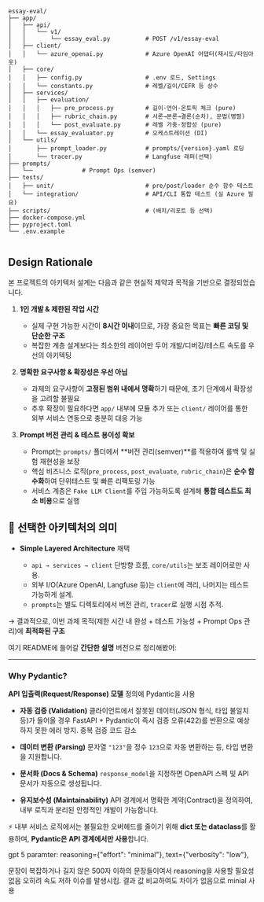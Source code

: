 





```
essay-eval/
├── app/
│   ├── api/
│   │   └── v1/
│   │       └── essay_eval.py          # POST /v1/essay-eval
│   ├── client/
│   │   └── azure_openai.py            # Azure OpenAI 어댑터(재시도/타임아웃)
│   ├── core/
│   │   ├── config.py                  # .env 로드, Settings
│   │   └── constants.py               # 레벨/길이/CEFR 등 상수
│   ├── services/
│   │   ├── evaluation/
│   │   │   ├── pre_process.py         # 길이·언어·온토픽 체크 (pure)
│   │   │   ├── rubric_chain.py        # 서론→본론→결론(순차), 문법(병렬)
│   │   │   └── post_evaluate.py       # 레벨 가중·정합성 (pure)
│   │   └── essay_evaluator.py         # 오케스트레이션 (DI)
│   └── utils/
│       ├── prompt_loader.py           # prompts/{version}.yaml 로딩
│       └── tracer.py                  # Langfuse 래퍼(선택)
├── prompts/
│   └──              # Prompt Ops (semver)
├── tests/
│   ├── unit/                          # pre/post/loader 순수 함수 테스트
│   └── integration/                   # API/CLI 통합 테스트 (실 Azure 필요)
├── scripts/                           # (배치/리포트 등 선택)
├── docker-compose.yml
├── pyproject.toml
└── .env.example


```

## Design Rationale

본 프로젝트의 아키텍처 설계는 다음과 같은 현실적 제약과 목적을 기반으로 결정되었습니다.

1. **1인 개발 & 제한된 작업 시간**

   * 실제 구현 가능한 시간이 **8시간 이내**이므로, 가장 중요한 목표는 **빠른 코딩 및 단순한 구조**
   * 복잡한 계층 설계보다는 최소한의 레이어만 두어 개발/디버깅/테스트 속도를 우선의 아키텍팅

2. **명확한 요구사항 & 확장성은 우선 아님**

   * 과제의 요구사항이 **고정된 범위 내에서 명확**하기 때문에, 초기 단계에서 확장성을 고려할 불필요
   * 추후 확장이 필요하다면 `app/` 내부에 모듈 추가 또는 `client/` 레이어를 통한 외부 서비스 연동으로 충분히 대응 가능

3. **Prompt 버전 관리 & 테스트 용이성 확보**

   * Prompt는 `prompts/` 폴더에서 **버전 관리(semver)**를 적용하여 롤백 및 실험 재현성을 보장
   * 핵심 비즈니스 로직(`pre_process`, `post_evaluate`, `rubric_chain`)은 **순수 함수화**하여 단위테스트 및 빠른 리팩토링 가능 
   * 서비스 계층은 `Fake LLM Client`를 주입 가능하도록 설계해 **통합 테스트도 최소 비용**으로 실행



## 🔑 선택한 아키텍처의 의미

* **Simple Layered Architecture** 채택

  * `api → services → client` 단방향 흐름, `core/utils`는 보조 레이어로만 사용.
  * 외부 I/O(Azure OpenAI, Langfuse 등)는 `client`에 격리, 나머지는 테스트 가능하게 설계.
  * `prompts`는 별도 디렉토리에서 버전 관리, `tracer`로 실행 시점 추적.

→ 결과적으로, 이번 과제 목적(제한 시간 내 완성 + 테스트 가능성 + Prompt Ops 관리)에 **최적화된 구조**



여기 README에 들어갈 **간단한 설명** 버전으로 정리해봤어:

---

### Why Pydantic?

**API 입출력(Request/Response) 모델** 정의에 Pydantic을 사용

* **자동 검증 (Validation)**
  클라이언트에서 잘못된 데이터(JSON 형식, 타입 불일치 등)가 들어올 경우 FastAPI + Pydantic이 즉시 검증 오류(422)를 반환으로 예상하지 못한 에러 방지. 중복 검증 코드 감소

* **데이터 변환 (Parsing)**
  문자열 `"123"`을 정수 `123`으로 자동 변환하는 등, 타입 변환을 지원합니다.

* **문서화 (Docs & Schema)**
  `response_model`을 지정하면 OpenAPI 스펙 및 API 문서가 자동으로 생성됩니다.

* **유지보수성 (Maintainability)**
  API 경계에서 명확한 계약(Contract)을 정의하여, 내부 로직과 분리된 안정적인 개발이 가능합니다.

⚡ 내부 서비스 로직에서는 불필요한 오버헤드를 줄이기 위해 **dict 또는 dataclass**를 활용하며, **Pydantic은 API 경계에서만 사용**합니다.


gpt 5 paramter: 
reasoning={"effort": "minimal"},
text={"verbosity": "low"},

문장이 복잡하거나 길지 않은 500자 이하의 문장들이여서 reasoning을 사용할 필요성 없음
오히려 속도 저하 이슈를 발생시킴. 
결과 값 비교하여도 차이가 없음으로 minial 사용 